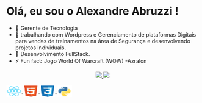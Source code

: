 # Olá, eu sou o Alexandre Abruzzi !

- 🔭 Gerente de Tecnologia 
- 🔭 trabalhando com Wordpress e  Gerenciamento de plataformas Digitais para vendas de treinamentos na área de Segurança e desenvolvendo projetos individuais.
- 🌱 Desenvolvimento FullStack.
- ⚡ Fun fact: Jogo World Of Warcraft (WOW) -Azralon

<div align="center">
  <a href="https://github.com/AlexandreAbruzzi">
  <img height="180em" src="https://github-readme-stats.vercel.app/api?username=alexandreabruzzi&show_icons=true&theme=dracula&include_all_commits=true&count_private=true"/>
  <img height="180em" src="https://github-readme-stats.vercel.app/api/top-langs/?username=alexandreabruzzi&layout=compact&langs_count=7&theme=dracula"/>
</div>


<div style="display: inline_block"><br>
  <img align="center" alt="Rafa-React" height="30" width="40" src="https://raw.githubusercontent.com/devicons/devicon/master/icons/react/react-original.svg">
  <img align="center" alt="Rafa-HTML" height="30" width="40" src="https://raw.githubusercontent.com/devicons/devicon/master/icons/html5/html5-original.svg">
  <img align="center" alt="Rafa-CSS" height="30" width="40" src="https://raw.githubusercontent.com/devicons/devicon/master/icons/css3/css3-original.svg">
  <img align="center" alt="Rafa-Python" height="30" width="40" src="https://raw.githubusercontent.com/devicons/devicon/master/icons/python/python-original.svg">
  

</div>

